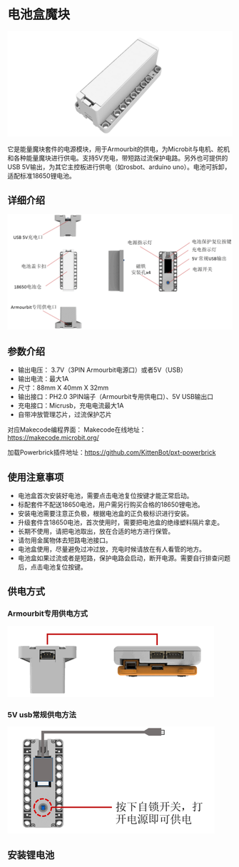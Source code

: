 # 电池盒魔块

![](./images/04_02.png)

它是能量魔块套件的电源模块，用于Armourbit的供电，为Microbit与电机、舵机和各种能量魔块进行供电。支持5V充电，带短路过流保护电路。另外也可提供的USB 5V输出，为其它主控板进行供电（如rosbot、arduino uno）。电池可拆卸，适配标准18650锂电池。

## 详细介绍

![](./images/04_01.png)

## 参数介绍

- 输出电压： 3.7V（3PIN Armourbit电源口）或者5V（USB）
- 输出电流：最大1A
- 尺寸：88mm X 40mm X 32mm
- 输出接口：PH2.0 3PIN端子（Armourbit专用供电口）、5V USB输出口
- 充电接口：Micrusb，充电电流最大1A
- 自带冲放管理芯片，过流保护芯片


对应Makecode编程界面：
Makecode在线地址：https://makecode.microbit.org/

加载Powerbrick插件地址：https://github.com/KittenBot/pxt-powerbrick

## 使用注意事项

- 电池盒首次安装好电池，需要点击电池复位按键才能正常启动。
- 标配套件不配送18650电池，用户需另行购买合格的18650锂电池。
- 安装电池需要注意正负极，根据电池盒的正负极标识进行安装。
- 升级套件含18650电池，首次使用时，需要把电池盒的绝缘塑料隔片拿走。
- 长期不使用，请把电池取出，放在合适的地方进行保管。
- 请勿用金属物体去短路电池接口。
- 电池盒使用，尽量避免过冲过放，充电时候请放在有人看管的地方。
- 电池盒如果过流或者是短路，保护电路会启动，断开电源。需要自行排查问题后，点击电池复位按键。

## 供电方式

### Armourbit专用供电方式

![](./images/04_03.png)

### 5V usb常规供电方法

![](./images/04_04.png)

## 安装锂电池
